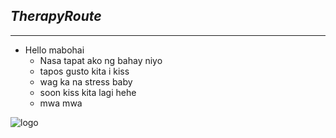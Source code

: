 ## *TherapyRoute*
_______________

  - Hello mabohai
    + Nasa tapat ako ng bahay niyo
    + tapos gusto kita i kiss
    + wag ka na stress baby
    + soon kiss kita lagi hehe
    - mwa mwa
   

![logo](https://github.com/justinDCC/taramagpatherapy/assets/159915176/f1a6b8e6-f18e-4596-8c04-513ac9634822)
